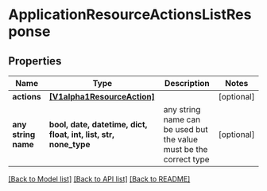 # ApplicationResourceActionsListResponse


## Properties
Name | Type | Description | Notes
------------ | ------------- | ------------- | -------------
**actions** | [**[V1alpha1ResourceAction]**](V1alpha1ResourceAction.md) |  | [optional] 
**any string name** | **bool, date, datetime, dict, float, int, list, str, none_type** | any string name can be used but the value must be the correct type | [optional]

[[Back to Model list]](../README.md#documentation-for-models) [[Back to API list]](../README.md#documentation-for-api-endpoints) [[Back to README]](../README.md)


